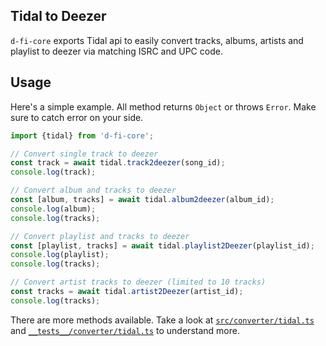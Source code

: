 ## Tidal to Deezer

`d-fi-core` exports Tidal api to easily convert tracks, albums, artists and playlist to deezer via matching ISRC and UPC code.

## Usage

Here's a simple example. All method returns `Object` or throws `Error`. Make sure to catch error on your side.

```ts
import {tidal} from 'd-fi-core';

// Convert single track to deezer
const track = await tidal.track2deezer(song_id);
console.log(track);

// Convert album and tracks to deezer
const [album, tracks] = await tidal.album2deezer(album_id);
console.log(album);
console.log(tracks);

// Convert playlist and tracks to deezer
const [playlist, tracks] = await tidal.playlist2Deezer(playlist_id);
console.log(playlist);
console.log(tracks);

// Convert artist tracks to deezer (limited to 10 tracks)
const tracks = await tidal.artist2Deezer(artist_id);
console.log(tracks);
```

There are more methods available. Take a look at [`src/converter/tidal.ts`](https://github.com/d-fi/d-fi-core/blob/master/src/converter/tidal.ts) and [`__tests__/converter/tidal.ts`](https://github.com/d-fi/d-fi-core/blob/master/__tests__/converter/tidal.ts) to understand more.
